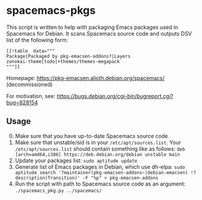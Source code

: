 # spacemacs-pkgs

This script is written to help with packaging Emacs packages used in Spacemacs for Debian. It scans Spacemacs source code and outputs DSV list of the following form:

```
[[!table  data="""
Package|Packaged by pkg-emacsen-addons?|Layers
zonokai-theme|todo|+themes/themes-megapack
"""]]
```

Homepage: https://pkg-emacsen.alioth.debian.org/spacemacs/ (decommissioned)

For motivation, see: https://bugs.debian.org/cgi-bin/bugreport.cgi?bug=828154

## Usage

0. Make sure that you have up-to-date Spacemacs source code
1. Make sure that unstable/sid is in your `/etc/apt/sources.list`. Your `/etc/apt/sources.list` should contain something like as follows: `deb [arch=amd64,i386] https://deb.debian.org/debian unstable main`
2. Update your packages list: `sudo aptitude update`
3. Generate list of Emacs packages in Debian, which use dh-elpa: `sudo aptitude search '?maintainer(pkg-emacsen-addons~|debian-emacsen) !?description(Transition)' -F "%p" > pkg-emacsen-addons`
4. Run the script with path to Spacemacs source code as an argument: `./spacemacs_pkg.py ../spacemacs/`
